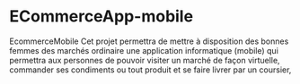 # ECommerceApp-mobile
EcommerceMobile
Cet projet permettra de mettre à disposition des bonnes femmes des marchés ordinaire
une application informatique (mobile) qui permettra aux personnes de pouvoir
visiter un marché de façon virtuelle, commander ses condiments ou tout produit et se faire
livrer par un coursier,
